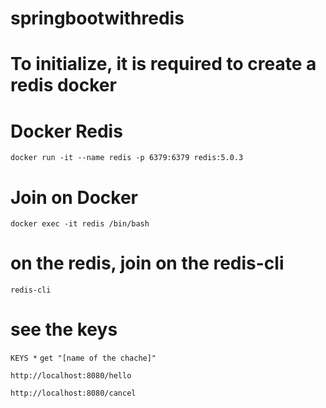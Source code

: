 # springbootwithredis
# To initialize, it is required to create a redis docker
# Docker Redis 
`docker run -it --name redis -p 6379:6379 redis:5.0.3`

# Join on Docker
`docker exec -it redis /bin/bash`

# on the redis, join on the redis-cli
`redis-cli` 

# see the keys
`KEYS *`
`get "[name of the chache]"`

`http://localhost:8080/hello`

`http://localhost:8080/cancel`
